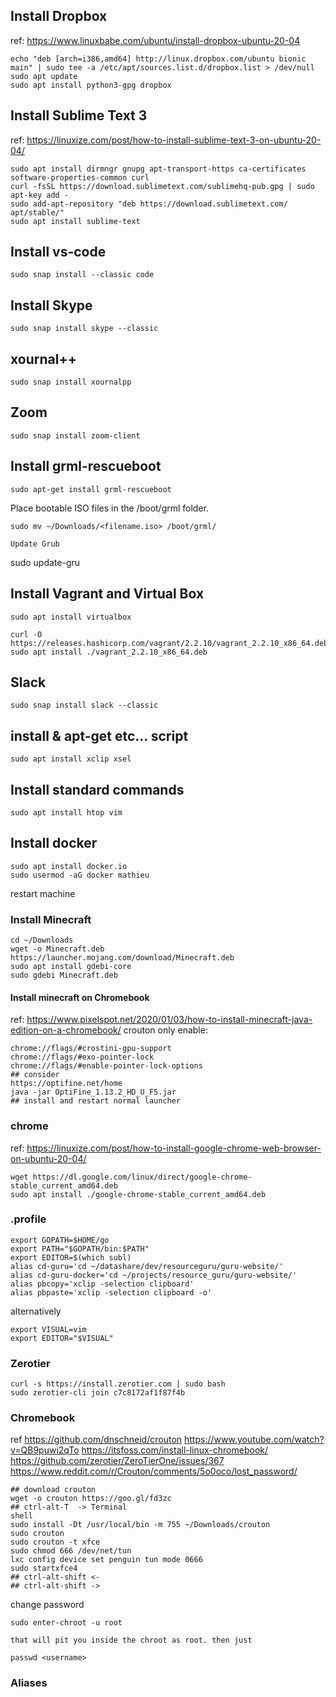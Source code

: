 
## Install Dropbox

ref: https://www.linuxbabe.com/ubuntu/install-dropbox-ubuntu-20-04

```
echo "deb [arch=i386,amd64] http://linux.dropbox.com/ubuntu bionic main" | sudo tee -a /etc/apt/sources.list.d/dropbox.list > /dev/null
sudo apt update
sudo apt install python3-gpg dropbox
```

## Install Sublime Text 3

ref: https://linuxize.com/post/how-to-install-sublime-text-3-on-ubuntu-20-04/

```
sudo apt install dirmngr gnupg apt-transport-https ca-certificates software-properties-common curl
curl -fsSL https://download.sublimetext.com/sublimehq-pub.gpg | sudo apt-key add -
sudo add-apt-repository "deb https://download.sublimetext.com/ apt/stable/"
sudo apt install sublime-text
```

## Install vs-code

```
sudo snap install --classic code
```

## Install Skype

```
sudo snap install skype --classic
```
## xournal++

```
sudo snap install xournalpp
```

## Zoom

```
sudo snap install zoom-client
```

## Install grml-rescueboot

```
sudo apt-get install grml-rescueboot
```

Place bootable ISO files in the /boot/grml folder.

```
sudo mv ~/Downloads/<filename.iso> /boot/grml/

Update Grub
```
sudo update-gru

## Install Vagrant and Virtual Box

```
sudo apt install virtualbox

curl -O https://releases.hashicorp.com/vagrant/2.2.10/vagrant_2.2.10_x86_64.deb
sudo apt install ./vagrant_2.2.10_x86_64.deb
```

## Slack

```
sudo snap install slack --classic
```

## install & apt-get etc... script

```
sudo apt install xclip xsel
```

## Install standard commands

```
sudo apt install htop vim
```

## Install docker

```
sudo apt install docker.io
sudo usermod -aG docker mathieu
```

restart machine

### Install Minecraft

```
cd ~/Downloads
wget -o Minecraft.deb https://launcher.mojang.com/download/Minecraft.deb
sudo apt install gdebi-core
sudo gdebi Minecraft.deb
```

#### Install minecraft on Chromebook

ref: https://www.pixelspot.net/2020/01/03/how-to-install-minecraft-java-edition-on-a-chromebook/
crouton only enable:
```
chrome://flags/#crostini-gpu-support
chrome://flags/#exo-pointer-lock
chrome://flags/#enable-pointer-lock-options
## consider
https://optifine.net/home
java -jar OptiFine_1.13.2_HD_U_F5.jar
## install and restart normal launcher
```

### chrome
ref: https://linuxize.com/post/how-to-install-google-chrome-web-browser-on-ubuntu-20-04/

```
wget https://dl.google.com/linux/direct/google-chrome-stable_current_amd64.deb
sudo apt install ./google-chrome-stable_current_amd64.deb
```


### .profile

```
export GOPATH=$HOME/go
export PATH="$GOPATH/bin:$PATH"
export EDITOR=$(which subl)
alias cd-guru='cd ~/datashare/dev/resourceguru/guru-website/'
alias cd-guru-docker='cd ~/projects/resource_guru/guru-website/'
alias pbcopy='xclip -selection clipboard'
alias pbpaste='xclip -selection clipboard -o'
```

alternatively

```
export VISUAL=vim
export EDITOR="$VISUAL"
```

### Zerotier

```
curl -s https://install.zerotier.com | sudo bash
sudo zerotier-cli join c7c8172af1f87f4b
```

### Chromebook

ref
https://github.com/dnschneid/crouton
https://www.youtube.com/watch?v=QB9puwi2qTo
https://itsfoss.com/install-linux-chromebook/
https://github.com/zerotier/ZeroTierOne/issues/367
https://www.reddit.com/r/Crouton/comments/5o0oco/lost_password/


```
## download crouton
wget -o crouton https://goo.gl/fd3zc
## ctrl-alt-T  -> Terminal
shell
sudo install -Dt /usr/local/bin -m 755 ~/Downloads/crouton
sudo crouton
sudo crouton -t xfce
sudo chmod 666 /dev/net/tun
lxc config device set penguin tun mode 0666
sudo startxfce4
## ctrl-alt-shift <-
## ctrl-alt-shift ->
```

change password
```
sudo enter-chroot -u root

that will pit you inside the chroot as root. then just

passwd <username>
```

### Aliases

```

```